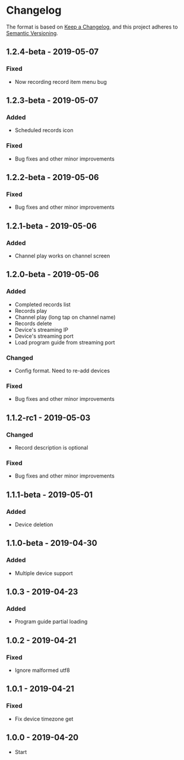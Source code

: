 # Changelog

The format is based on [Keep a Changelog](https://keepachangelog.com/en/1.0.0/),
and this project adheres to [Semantic Versioning](https://semver.org/spec/v2.0.0.html).

## 1.2.4-beta - 2019-05-07
### Fixed
- Now recording record item menu bug

## 1.2.3-beta - 2019-05-07
### Added
- Scheduled records icon
### Fixed
- Bug fixes and other minor improvements

## 1.2.2-beta - 2019-05-06
### Fixed
- Bug fixes and other minor improvements

## 1.2.1-beta - 2019-05-06
### Added
- Channel play works on channel screen

## 1.2.0-beta - 2019-05-06
### Added
- Completed records list
- Records play
- Channel play (long tap on channel name)
- Records delete
- Device's streaming IP
- Device's streaming port
- Load program guide from streaming port
### Changed
- Config format. Need to re-add devices
### Fixed
- Bug fixes and other minor improvements

## 1.1.2-rc1 - 2019-05-03
### Changed
- Record description is optional
### Fixed
- Bug fixes and other minor improvements

## 1.1.1-beta - 2019-05-01
### Added
- Device deletion

## 1.1.0-beta - 2019-04-30
### Added
- Multiple device support

## 1.0.3 - 2019-04-23
### Added
- Program guide partial loading

## 1.0.2 - 2019-04-21
### Fixed 
- Ignore malformed utf8

## 1.0.1 - 2019-04-21
### Fixed 
- Fix device timezone get

## 1.0.0 - 2019-04-20
- Start
